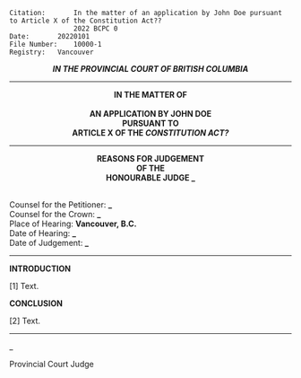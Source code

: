 	Citation:       In the matter of an application by John Doe pursuant to Article X of the Constitution Act??
                	2022 BCPC 0
	Date:		20220101
	File Number:	10000-1
	Registry:	Vancouver

<p align="center"><b><i>IN THE PROVINCIAL COURT OF BRITISH COLUMBIA</b></i>

---

<p align="center"><b>IN THE MATTER OF<br><br>AN APPLICATION BY JOHN DOE<br>PURSUANT TO<br>ARTICLE X OF THE <i>CONSTITUTION ACT?</i></b>

---
	
<p align="center"><b>REASONS FOR JUDGEMENT<br>OF THE<br>HONOURABLE JUDGE _</b>

<br>Counsel for the Petitioner: **_**
<br>Counsel for the Crown: **_**
<br>Place of Hearing: **Vancouver, B.C.**
<br>Date of Hearing: **_**
<br>Date of Judgement: **_**

---

**INTRODUCTION**

[1] Text.

**CONCLUSION**

[2] Text.
	
---

_
	
Provincial Court Judge
